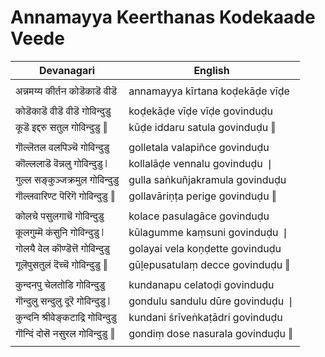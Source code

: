 # Annamayya Keerthanas Kodekaade Veede

| Devanagari | English |
| ------ | ------ |
|  |  |
| अन्नमय्य कीर्तन कोडॆकाडॆ वीडॆ   | annamayya kīrtana koḍekāḍe vīḍe   |
|  |  |
| कोडॆकाडॆ वीडॆ वीडॆ गोविन्दुडु   | koḍekāḍe vīḍe vīḍe govinduḍu   |
| कूडॆ इद्दरु सतुल गोविन्दुडु ‖   | kūḍe iddaru satula govinduḍu ‖   |
|  |  |
| गॊल्लॆतल वलपिञ्चॆ गोविन्दुडु   | golletala valapiñce govinduḍu   |
| कॊल्ललाडॆ वॆन्नलु गोविन्दुडु ❘   | kollalāḍe vennalu govinduḍu ❘   |
| गुल्ल सङ्कुञ्जक्रमुल गोविन्दुडु   | gulla saṅkuñjakramula govinduḍu   |
| गॊल्लवारिण्ट पॆरिगॆ गोविन्दुडु ‖   | gollavāriṇṭa perige govinduḍu ‖   |
|  |  |
| कोलचे पसुलगाचॆ गोविन्दुडु   | kolace pasulagāce govinduḍu   |
| कूलगुम्मॆ कंसुनि गोविन्दुडु ❘   | kūlagumme kaṃsuni govinduḍu ❘   |
| गोलयै वेल कॊण्डॆत्तॆ गोविन्दुडु   | golayai vela koṇḍette govinduḍu   |
| गूलॆपुसतुलं दॆच्चॆ गोविन्दुडु ‖   | gūḻepusatulaṃ decce govinduḍu ‖   |
|  |  |
| कुन्दनपु चेलतोडि गोविन्दुडु   | kundanapu celatoḍi govinduḍu   |
| गॊन्दुलु सन्दुलु दूरॆ गोविन्दुडु ❘   | gondulu sandulu dūre govinduḍu ❘   |
| कुन्दनि श्रीवेङ्कटाद्रि गोविन्दुडु   | kundani śrīveṅkaṭādri govinduḍu   |
| गॊन्दिं दोसॆ नसुरल गोविन्दुडु ‖   | gondiṃ dose nasurala govinduḍu ‖   |
|  |  |
